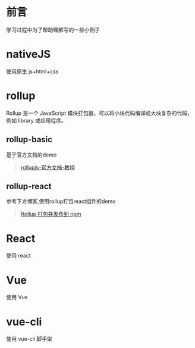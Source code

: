 # 前言

学习过程中为了帮助理解写的一些小例子

# nativeJS

使用原生 js+html+css

# rollup
Rollup 是一个 JavaScript 模块打包器，可以将小块代码编译成大块复杂的代码，例如 library 或应用程序。
## rollup-basic 

基于官方文档的demo
> [rollupjs-官方文档-教程](https://www.rollupjs.com/guide/tutorial)

## rollup-react
参考下方博客,使用rollup打包react组件的demo
> [Rollup 打包并发布到 npm](https://segmentfault.com/a/1190000019976505?utm_source=sf-similar-article)

# React

使用 react

# Vue

使用 Vue

# vue-cli

使用 vue-cli 脚手架
